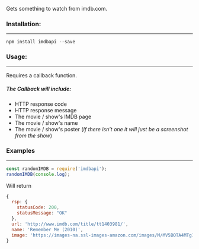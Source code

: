 Gets something to watch from imdb.com.
### Installation:
---
`npm install imdbapi --save`

### Usage: 
---
Requires a callback function.
##### The Callback will include: 
* HTTP response code
* HTTP response message
* The movie / show's IMDB page
* The movie / show's name
* The movie / show's poster (_If there isn’t one it will just be a screenshot from the show_)

### Examples
___
```javascript
const randomIMDB = require('imdbapi');
randomIMDB(console.log);
```
Will return 
```javascript
{
  rsp: {
    statusCode: 200,
    statusMessage: "OK"
  },
  url: 'http://www.imdb.com/title/tt1403981/',
  name: 'Remember Me (2010)',
  image: 'https://images-na.ssl-images-amazon.com/images/M/MV5BOTA4MTg1ODkwNF5BMl5BanBnXkFtZTcwMzE5ODAxMw@@._V1_UY1200_CR90,0,630,1200_AL_.jpg'
}
```